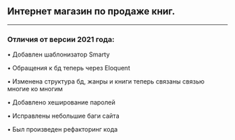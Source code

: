 
<h2>Интернет магазин по продаже книг.</h2>
<hr>
<h3>Отличия от версии 2021 года:</h3>
<p>• Добавлен шаблонизатор Smarty</p>
<p>• Обращения к бд теперь через Eloquent</p>
<p>• Изменена структура бд, жанры и книги теперь связаны связью многие ко многим</p>
<p>• Добавлено хеширование паролей</p>
<p>• Исправлены небольшие баги сайта</p>
<p>• Был произведен рефакторинг кода</p>
